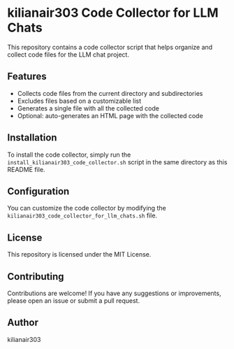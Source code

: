 # kilianair303 Code Collector for LLM Chats

This repository contains a code collector script that helps organize and collect code files for the LLM chat project.

## Features

* Collects code files from the current directory and subdirectories
* Excludes files based on a customizable list
* Generates a single file with all the collected code
* Optional: auto-generates an HTML page with the collected code

## Installation

To install the code collector, simply run the `install_kilianair303_code_collector.sh` script in the same directory as this README file.

## Configuration

You can customize the code collector by modifying the `kilianair303_code_collector_for_llm_chats.sh` file.

## License

This repository is licensed under the MIT License.

## Contributing

Contributions are welcome! If you have any suggestions or improvements, please open an issue or submit a pull request.

## Author

kilianair303